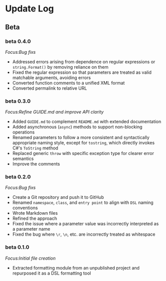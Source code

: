 # Update Log

## **Beta**

### **beta 0.4.0**

*Focus:Bug fixs*

- Addressed errors arising from dependence on regular expressions or `string.Format()` by removing reliance on them
- Fixed the regular expression so that parameters are treated as valid matchable arguments, avoiding errors
- Converted function comments to a unified XML format
- Converted permalink to relative URL

### **beta 0.3.0**

*Focus:Refine GUIDE.md and improve API clarity*

- Added `GUIDE.md` to complement `README.md` with extended documentation
- Added asynchronous (`async`) methods to support non-blocking operations
- Renamed parameters to follow a more consistent and syntactically appropriate naming style, except for `tostring`, which directly invokes C#'s `ToString` method
- Replaced generic `throw` with specific exception type for clearer error semantics
- Improve the comments

### **beta 0.2.0**

*Focus:Bug fixs*

- Create a Git repository and push it to GitHub
- Renamed `namespace`, `class`, and `entry point` to align with `DSL` naming conventions
- Wrote Markdown files
- Refined the approach
- Fixed the issue where a parameter value was incorrectly interpreted as a parameter name
- Fixed the bug where `\r`, `\n`, etc. are incorrectly treated as whitespace

### **beta 0.1.0**

*Focus:Initial file creation*

- Extracted formatting module from an unpublished project and repurposed it as a DSL formatting tool
